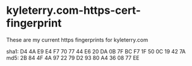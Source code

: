 kyleterry.com-https-cert-fingerprint
====================================

These are my current https fingerprints for kyleterry.com

sha1: D4 4A E9 E4 F7 70 77 44 E6 20 DA 0B 7F BC F7 1F 50 0C 19 42 7A   
md5: 2B 84 4F 4A 97 22 79 D2 93 80 A4 36 08 77 EE
